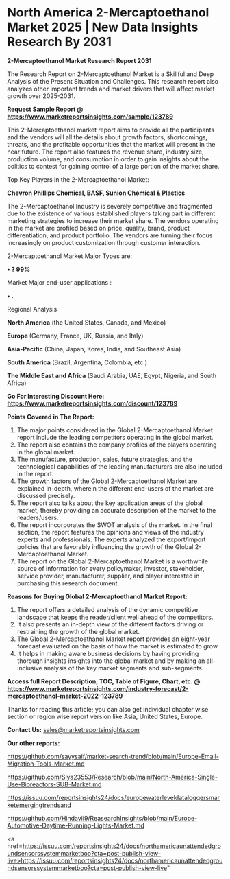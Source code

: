 # North America 2-Mercaptoethanol Market 2025 | New Data Insights Research By 2031

<strong>2-Mercaptoethanol Market Research Report 2031</strong>

The Research Report on 2-Mercaptoethanol Market is a Skillful and Deep Analysis of the Present Situation and Challenges. This research report also analyzes other important trends and market drivers that will affect market growth over 2025-2031.

<strong>Request Sample Report @ <a href=https://www.marketreportsinsights.com/sample/123789>https://www.marketreportsinsights.com/sample/123789</a></strong>

This 2-Mercaptoethanol market report aims to provide all the participants and the vendors will all the details about growth factors, shortcomings, threats, and the profitable opportunities that the market will present in the near future. The report also features the revenue share, industry size, production volume, and consumption in order to gain insights about the politics to contest for gaining control of a large portion of the market share.

Top Key Players in the 2-Mercaptoethanol Market:

<strong>Chevron Phillips Chemical, BASF, Sunion Chemical & Plastics</strong>

The 2-Mercaptoethanol Industry is severely competitive and fragmented due to the existence of various established players taking part in different marketing strategies to increase their market share. The vendors operating in the market are profiled based on price, quality, brand, product differentiation, and product portfolio. The vendors are turning their focus increasingly on product customization through customer interaction.

2-Mercaptoethanol Market Major Types are:

<strong>• ? 99%</strong>

Market Major end-user applications :

<strong>• .</strong>

Regional Analysis

</u><strong><b>North America</b></strong> (the United States, Canada, and Mexico)

<strong><b>Europe </b></strong>(Germany, France, UK, Russia, and Italy)

<strong><b>Asia-Pacific</b></strong> (China, Japan, Korea, India, and Southeast Asia)

<strong><b>South America</b></strong> (Brazil, Argentina, Colombia, etc.)

<strong><b>The Middle East and Africa</b></strong> (Saudi Arabia, UAE, Egypt, Nigeria, and South Africa)

<strong>Go For Interesting Discount Here: <a href=https://www.marketreportsinsights.com/discount/123789>https://www.marketreportsinsights.com/discount/123789</a></strong>

<strong>Points Covered in The Report:</strong>
<ol>
  <li>The major points considered in the Global 2-Mercaptoethanol Market report include the leading competitors operating in the global market.</li>
  <li>The report also contains the company profiles of the players operating in the global market.</li>
  <li>The manufacture, production, sales, future strategies, and the technological capabilities of the leading manufacturers are also included in the report.</li>
  <li>The growth factors of the Global 2-Mercaptoethanol Market are explained in-depth, wherein the different end-users of the market are discussed precisely.</li>
  <li>The report also talks about the key application areas of the global market, thereby providing an accurate description of the market to the readers/users.</li>
  <li>The report incorporates the SWOT analysis of the market. In the final section, the report features the opinions and views of the industry experts and professionals. The experts analyzed the export/import policies that are favorably influencing the growth of the Global 2-Mercaptoethanol Market.</li>
  <li>The report on the Global 2-Mercaptoethanol Market is a worthwhile source of information for every policymaker, investor, stakeholder, service provider, manufacturer, supplier, and player interested in purchasing this research document.</li>
</ol>
<strong>Reasons for Buying Global 2-Mercaptoethanol Market Report:</strong>

<ol>
  <li>The report offers a detailed analysis of the dynamic competitive landscape that keeps the reader/client well ahead of the competitors.</li>
  <li>It also presents an in-depth view of the different factors driving or restraining the growth of the global market.</li>
  <li>The Global 2-Mercaptoethanol Market report provides an eight-year forecast evaluated on the basis of how the market is estimated to grow.</li>
  <li>It helps in making aware business decisions by having providing thorough insights insights into the global market and by making an all-inclusive analysis of the key market segments and sub-segments.</li>
</ol>
<strong>Access full Report Description, TOC, Table of Figure, Chart, etc. @ <a href=https://www.marketreportsinsights.com/industry-forecast/2-mercaptoethanol-market-2022-123789>https://www.marketreportsinsights.com/industry-forecast/2-mercaptoethanol-market-2022-123789</a></strong>


Thanks for reading this article; you can also get individual chapter wise section or region wise report version like Asia, United States, Europe.

<strong>Contact Us:</strong>
sales@marketreportsinsights.com

<strong>Our other reports:</strong>

<a href=https://github.com/sayysaif/market-search-trend/blob/main/Europe-Email-Migration-Tools-Market.md>https://github.com/sayysaif/market-search-trend/blob/main/Europe-Email-Migration-Tools-Market.md</a>

<a href=https://github.com/Siya23553/Research/blob/main/North-America-Single-Use-Bioreactors-SUB-Market.md>https://github.com/Siya23553/Research/blob/main/North-America-Single-Use-Bioreactors-SUB-Market.md</a>

<a href=https://issuu.com/reportsinsights24/docs/europewaterleveldataloggersmarketemergingtrendsand>https://issuu.com/reportsinsights24/docs/europewaterleveldataloggersmarketemergingtrendsand</a>

<a href=https://github.com/Hindavii9/ReasearchInsights/blob/main/Europe-Automotive-Daytime-Running-Lights-Market.md>https://github.com/Hindavii9/ReasearchInsights/blob/main/Europe-Automotive-Daytime-Running-Lights-Market.md</a>

<a href=https://issuu.com/reportsinsights24/docs/northamericaunattendedgroundsensorssystemmarketboo?cta=post-publish-view-live>https://issuu.com/reportsinsights24/docs/northamericaunattendedgroundsensorssystemmarketboo?cta=post-publish-view-live</a>"
